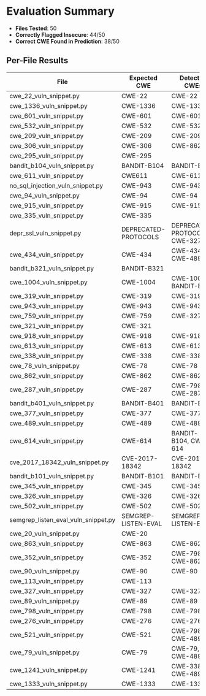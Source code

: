 # Evaluation Summary

- **Files Tested**: 50
- **Correctly Flagged Insecure**: 44/50
- **Correct CWE Found in Prediction**: 38/50

## Per-File Results

| File | Expected CWE | Detected CWEs | Secure? |
|------|---------------|----------------|----------|
| cwe_22_vuln_snippet.py | CWE-22 | CWE-22 | False |
| cwe_1336_vuln_snippet.py | CWE-1336 | CWE-1336 | False |
| cwe_601_vuln_snippet.py | CWE-601 | CWE-601 | False |
| cwe_532_vuln_snippet.py | CWE-532 | CWE-532 | False |
| cwe_209_vuln_snippet.py | CWE-209 | CWE-209 | False |
| cwe_306_vuln_snippet.py | CWE-306 | CWE-862 | False |
| cwe_295_vuln_snippet.py | CWE-295 |  | None |
| bandit_b104_vuln_snippet.py | BANDIT-B104 | BANDIT-B104 | False |
| cwe_611_vuln_snippet.py | CWE611 | CWE-611 | False |
| no_sql_injection_vuln_snippet.py | CWE-943 | CWE-943 | False |
| cwe_94_vuln_snippet.py | CWE-94 | CWE-94 | False |
| cwe_915_vuln_snippet.py | CWE-915 | CWE-915 | False |
| cwe_335_vuln_snippet.py | CWE-335 |  | None |
| depr_ssl_vuln_snippet.py | DEPRECATED-PROTOCOLS | DEPRECATED-PROTOCOLS, CWE-327 | False |
| cwe_434_vuln_snippet.py | CWE-434 | CWE-434, CWE-489 | False |
| bandit_b321_vuln_snippet.py | BANDIT-B321 |  | None |
| cwe_1004_vuln_snippet.py | CWE-1004 | CWE-1004, BANDIT-B104 | False |
| cwe_319_vuln_snippet.py | CWE-319 | CWE-319 | False |
| cwe_943_vuln_snippet.py | CWE-943 | CWE-943 | False |
| cwe_759_vuln_snippet.py | CWE-759 | CWE-327 | False |
| cwe_321_vuln_snippet.py | CWE-321 |  | None |
| cwe_918_vuln_snippet.py | CWE-918 | CWE-918 | False |
| cwe_613_vuln_snippet.py | CWE-613 | CWE-613 | False |
| cwe_338_vuln_snippet.py | CWE-338 | CWE-338 | False |
| cwe_78_vuln_snippet.py | CWE-78 | CWE-78 | False |
| cwe_862_vuln_snippet.py | CWE-862 | CWE-862 | False |
| cwe_287_vuln_snippet.py | CWE-287 | CWE-798, CWE-287 | False |
| bandit_b401_vuln_snippet.py | BANDIT-B401 | BANDIT-B401 | False |
| cwe_377_vuln_snippet.py | CWE-377 | CWE-377 | False |
| cwe_489_vuln_snippet.py | CWE-489 | CWE-489 | False |
| cwe_614_vuln_snippet.py | CWE-614 | BANDIT-B104, CWE-614 | False |
| cve_2017_18342_vuln_snippet.py | CVE-2017-18342 | CVE-2017-18342 | False |
| bandit_b101_vuln_snippet.py | BANDIT-B101 | BANDIT-B101 | False |
| cwe_345_vuln_snippet.py | CWE-345 | CWE-345 | False |
| cwe_326_vuln_snippet.py | CWE-326 | CWE-326 | False |
| cwe_502_vuln_snippet.py | CWE-502 | CWE-502 | False |
| semgrep_listen_eval_vuln_snippet.py | SEMGREP-LISTEN-EVAL | SEMGREP-LISTEN-EVAL | False |
| cwe_20_vuln_snippet.py | CWE-20 |  | None |
| cwe_863_vuln_snippet.py | CWE-863 | CWE-862 | False |
| cwe_352_vuln_snippet.py | CWE-352 | CWE-798, CWE-862 | False |
| cwe_90_vuln_snippet.py | CWE-90 | CWE-90 | False |
| cwe_113_vuln_snippet.py | CWE-113 |  | None |
| cwe_327_vuln_snippet.py | CWE-327 | CWE-327 | False |
| cwe_89_vuln_snippet.py | CWE-89 | CWE-89 | False |
| cwe_798_vuln_snippet.py | CWE-798 | CWE-798 | False |
| cwe_276_vuln_snippet.py | CWE-276 | CWE-276 | False |
| cwe_521_vuln_snippet.py | CWE-521 | CWE-798, CWE-489 | False |
| cwe_79_vuln_snippet.py | CWE-79 | CWE-79, CWE-489 | False |
| cwe_1241_vuln_snippet.py | CWE-1241 | CWE-338, CWE-489 | False |
| cwe_1333_vuln_snippet.py | CWE-1333 | CWE-1333 | False |
